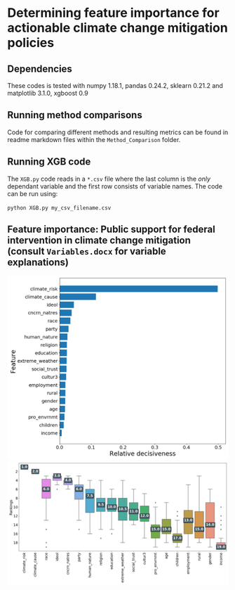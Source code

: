 # Determining feature importance for actionable climate change mitigation policies

## Dependencies
These codes is tested with numpy 1.18.1, pandas 0.24.2, sklearn 0.21.2 and matplotlib 3.1.0, xgboost 0.9

## Running method comparisons
Code for comparing different methods and resulting metrics can be found in readme markdown files within the `Method_Comparison` folder.

## Running XGB code
The `XGB.py` code reads in a `*.csv` file where the last column is the _only_ dependant variable and the first row consists of variable names. The code can be run using:

`python XGB.py my_csv_filename.csv`

## Feature importance: Public support for federal intervention in climate change mitigation (consult `Variables.docx` for variable explanations)

![Relative decisiveness](https://github.com/Romit-Maulik/Climate_Change_Importance/blob/master/federal/federal.png "Relative decisiveness")
![Fold Rankings](https://github.com/Romit-Maulik/Climate_Change_Importance/blob/master/federal/federal_RD.png "Fold ranking boxplots")
